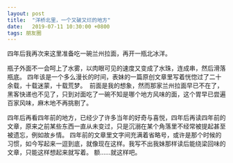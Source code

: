```yaml
---
layout: post
title:  "洋桥北里，一个又破又烂的地方"
date:   2019-07-11 10:30:00 +0800
tags: 朋友圈
---
```


四年后我再次来这里准备吃一碗兰州拉面，再开一瓶北冰洋。 

瓶子外面不一会呵上了水雾，以肉眼可见的速度又变成了水珠，连成串，然后滑落瓶底。
四年该是一个多么漫长的时间，表妹的一篇原创文章里写着恍惚过了二十余载，十载迷蒙，十载荒梦。 
前面是我的想象，然而那家兰州拉面早已不在了，黑客快递也不见了，只到对面吃了一碗不知是哪个地方风味的面，这个胃早已尝遍百家风味，麻木地不再挑剔了。

四年后再看四年前的地方，已经少了许多当年的好奇与喜悦，四年后再读四年前的文章，原来之前某些东西一直从未变过，只是沉溺在某个角落里不经常被提起甚至被遗忘，例如故乡情。
四年前的文章里文字间充满着省略号，或许是那个时候的习惯，如今写起来一逗到底，就像现在这样。我写不出我妹那样读后能绕梁回味的文章，只能这样想起来就写着。
额……就这样吧。